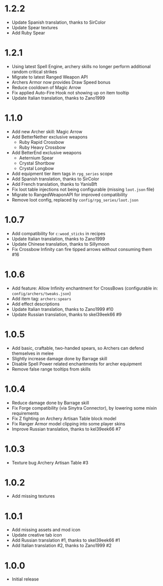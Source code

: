 # 1.2.2

- Update Spanish translation, thanks to SirColor
- Update Spear textures
- Add Ruby Spear

# 1.2.1

- Using latest Spell Engine, archery skills no longer perform additional random critical strikes
- Migrate to latest Ranged Weapon API
- Archers Armor now provides Draw Speed bonus
- Reduce cooldown of Magic Arrow
- Fix applied Auto-Fire Hook not showing up on item tooltip
- Update Italian translation, thanks to Zano1999

# 1.1.0

- Add new Archer skill: Magic Arrow
- Add BetterNether exclusive weapons
  - Ruby Rapid Crossbow
  - Ruby Heavy Crossbow
- Add BetterEnd exclusive weapons
  - Aeternium Spear
  - Crystal Shortbow
  - Crystal Longbow
- Add equipment tier item tags in `rpg_series` scope
- Add Spanish translation, thanks to SirColor
- Add French translation, thanks to YanisBft
- Fix loot table injections not being configurable (missing `loot.json` file)
- Migrate to RangedWeaponAPI for improved compatibility
- Remove loot config, replaced by `config/rpg_series/loot.json`

# 1.0.7

- Add compatibility for `c:wood_sticks` in recipes
- Update Italian translation, thanks to Zano1999
- Update Chinese translation, thanks to Sillymoon
- Fix Crossbow Infinity can fire tipped arrows without consuming them #16

# 1.0.6

- Add feature: Allow Infinity enchantment for CrossBows (configurable in: `config/archers/tweaks.json`)
- Add item tag: `archers:spears`
- Add effect descriptions
- Update Italian translation, thanks to Zano1999 #10
- Update Russian translation, thanks to skel39eek66 #9

# 1.0.5

- Add basic, craftable, two-handed spears, so Archers can defend themselves in melee
- Slightly increase damage done by Barrage skill
- Disable Spell Power related enchantments for archer equipment
- Remove false range tooltips from skills

# 1.0.4

- Reduce damage done by Barrage skill
- Fix Forge compatibility (via Sinytra Connector), by lowering some mixin requirements
- Fix Z fighting on Archery Artisan Table block model
- Fix Ranger Armor model clipping into some player skins
- Improve Russian translation, thanks to kel39eek66 #7

# 1.0.3

- Texture bug Archery Artisan Table #3

# 1.0.2

- Add missing textures

# 1.0.1

- Add missing assets and mod icon
- Update creative tab icon
- Add Russian translation #1, thanks to skel39eek66 #1
- Add Italian translation #2, thanks to Zano1999 #2

# 1.0.0

- Initial release

#